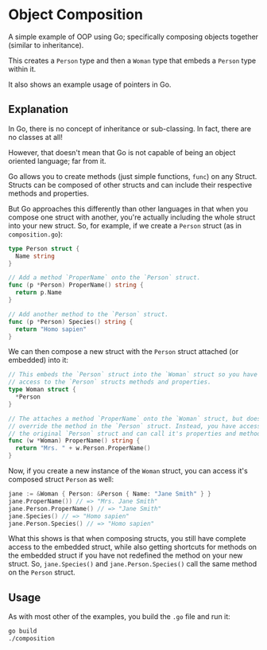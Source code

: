 # Object Composition

A simple example of OOP using Go; specifically composing objects together (similar to inheritance).

This creates a `Person` type and then a `Woman` type that embeds a `Person` type within it.

It also shows an example usage of pointers in Go.

## Explanation

In Go, there is no concept of inheritance or sub-classing. In fact, there are no classes at all!

However, that doesn't mean that Go is not capable of being an object oriented language; far from it. 

Go allows you to create methods (just simple functions, `func`) on any Struct. Structs can be composed of other structs and can include their respective methods and properties.

But Go approaches this differently than other languages in that when you compose one struct with another, you're actually including the whole struct into your new struct. So, for example, if we create a `Person` struct (as in `composition.go`):

```go
type Person struct {
  Name string
}

// Add a method `ProperName` onto the `Person` struct.
func (p *Person) ProperName() string {
  return p.Name
}

// Add another method to the `Person` struct.
func (p *Person) Species() string {
  return "Homo sapien"
}

```

We can then compose a new struct with the `Person` struct attached (or embedded) into it:

```go
// This embeds the `Person` struct into the `Woman` struct so you have 
// access to the `Person` structs methods and properties.
type Woman struct {
  *Person
}

// The attaches a method `ProperName` onto the `Woman` struct, but does not 
// override the method in the `Person` struct. Instead, you have access to 
// the original `Person` struct and can call it's properties and methods.
func (w *Woman) ProperName() string {
  return "Mrs. " + w.Person.ProperName()
}
```

Now, if you create a new instance of the `Woman` struct, you can access it's composed struct `Person` as well:

```go
jane := &Woman { Person: &Person { Name: "Jane Smith" } }
jane.ProperName()) // => "Mrs. Jane Smith"
jane.Person.ProperName() // => "Jane Smith"
jane.Species() // => "Homo sapien"
jane.Person.Species() // => "Homo sapien"
```

What this shows is that when composing structs, you still have complete access to the embedded struct, while also getting shortcuts for methods on the embedded struct if you have not redefined the method on your new struct. So, `jane.Species()` and `jane.Person.Species()` call the same method on the `Person` struct.

## Usage

As with most other of the examples, you build the `.go` file and run it:

```bash
go build
./composition
```
